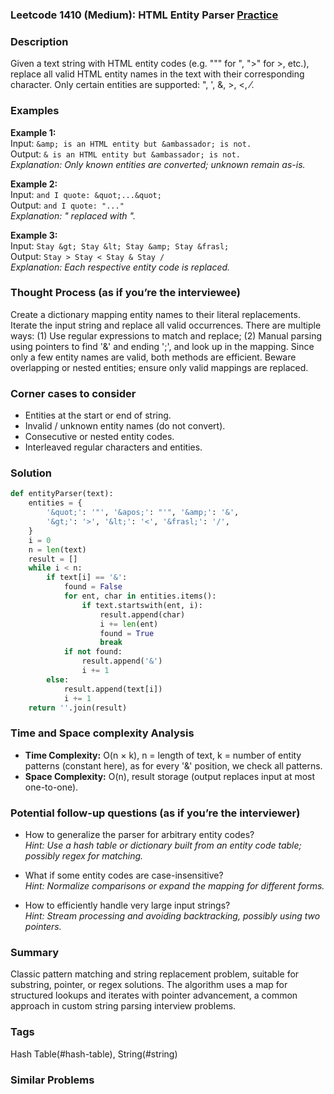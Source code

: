 ### Leetcode 1410 (Medium): HTML Entity Parser [Practice](https://leetcode.com/problems/html-entity-parser)

### Description  
Given a text string with HTML entity codes (e.g. "&quot;" for ", "&gt;" for >, etc.), replace all valid HTML entity names in the text with their corresponding character. Only certain entities are supported: &quot;, &apos;, &amp;, &gt;, &lt;, &frasl;.

### Examples  
**Example 1:**  
Input: `&amp; is an HTML entity but &ambassador; is not.`  
Output: `& is an HTML entity but &ambassador; is not.`  
*Explanation: Only known entities are converted; unknown remain as-is.*

**Example 2:**  
Input: `and I quote: &quot;...&quot;`  
Output: `and I quote: "..."`  
*Explanation: &quot; replaced with ".*

**Example 3:**  
Input: `Stay &gt; Stay &lt; Stay &amp; Stay &frasl;`  
Output: `Stay > Stay < Stay & Stay /`  
*Explanation: Each respective entity code is replaced.*

### Thought Process (as if you’re the interviewee)  
Create a dictionary mapping entity names to their literal replacements. Iterate the input string and replace all valid occurrences. There are multiple ways: (1) Use regular expressions to match and replace; (2) Manual parsing using pointers to find '&' and ending ';', and look up in the mapping. Since only a few entity names are valid, both methods are efficient. Beware overlapping or nested entities; ensure only valid mappings are replaced.

### Corner cases to consider  
- Entities at the start or end of string.
- Invalid / unknown entity names (do not convert).
- Consecutive or nested entity codes.
- Interleaved regular characters and entities.

### Solution

```python
def entityParser(text):
    entities = {
        '&quot;': '"', '&apos;': "'", '&amp;': '&',
        '&gt;': '>', '&lt;': '<', '&frasl;': '/',
    }
    i = 0
    n = len(text)
    result = []
    while i < n:
        if text[i] == '&':
            found = False
            for ent, char in entities.items():
                if text.startswith(ent, i):
                    result.append(char)
                    i += len(ent)
                    found = True
                    break
            if not found:
                result.append('&')
                i += 1
        else:
            result.append(text[i])
            i += 1
    return ''.join(result)
```

### Time and Space complexity Analysis  
- **Time Complexity:** O(n × k), n = length of text, k = number of entity patterns (constant here), as for every '&' position, we check all patterns.
- **Space Complexity:** O(n), result storage (output replaces input at most one-to-one).

### Potential follow-up questions (as if you’re the interviewer)  
- How to generalize the parser for arbitrary entity codes?  
  *Hint: Use a hash table or dictionary built from an entity code table; possibly regex for matching.*

- What if some entity codes are case-insensitive?  
  *Hint: Normalize comparisons or expand the mapping for different forms.*

- How to efficiently handle very large input strings?  
  *Hint: Stream processing and avoiding backtracking, possibly using two pointers.*

### Summary
Classic pattern matching and string replacement problem, suitable for substring, pointer, or regex solutions. The algorithm uses a map for structured lookups and iterates with pointer advancement, a common approach in custom string parsing interview problems.

### Tags
Hash Table(#hash-table), String(#string)

### Similar Problems
